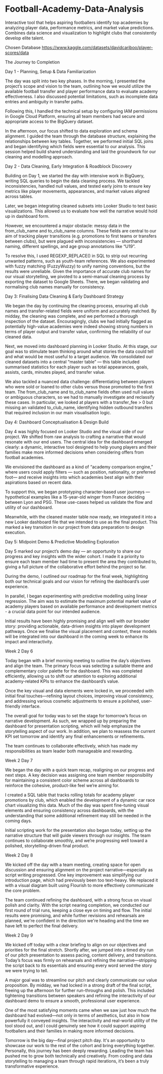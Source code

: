 # Football-Academy-Data-Analysis
Interactive tool that helps aspiring footballers identify top academies by analyzing player data, performance metrics, and market value predictions. Combines data science and visualization to highlight clubs that consistently develop elite talent.

Chosen Database https://www.kaggle.com/datasets/davidcariboo/player-scores/data

The Journey to Completion

Day 1 - Planning, Setup & Data Familiarization

The day was split into two key phases. In the morning, I presented the project’s scope and vision to the team, outlining how we would utilize the available football transfer and player performance data to evaluate academy effectiveness. I also discussed potential limitations, such as incomplete data entries and ambiguity in transfer paths.

Following this, I handled the technical setup by configuring IAM permissions in Google Cloud Platform, ensuring all team members had secure and appropriate access to the BigQuery dataset.

In the afternoon, our focus shifted to data exploration and schema alignment. I guided the team through the database structure, explaining the relationships between key tables. Together, we performed initial SQL joins and began identifying which fields were essential to our analysis. This session helped build shared understanding and laid the groundwork for our cleaning and modelling approach.

Day 2 - Data Cleaning, Early Integration & Roadblock Discovery

Building on Day 1, we started the day with intensive work in BigQuery, writing SQL queries to begin the data cleaning process. We tackled inconsistencies, handled null values, and tested early joins to ensure key metrics like player movements, appearances, and market values aligned across tables.

Later, we began integrating cleaned subsets into Looker Studio to test basic visualizations. This allowed us to evaluate how well the narrative would hold up in dashboard form.

However, we encountered a major obstacle: messy data in the from_club_name and to_club_name columns. These fields are central to our aim of tracking player transitions (e.g. promotions to first teams or transfers between clubs), but were plagued with inconsistencies — shorthand naming, different spellings, and age group annotations like “U19”.

To resolve this, I used REGEXP_REPLACE() in SQL to strip out recurring unwanted patterns, such as youth-team references. We also experimented with fuzzy matching (FuzzyWuzzy) to unify naming conventions, but the results were unreliable. Given the importance of accurate club names for our visual storytelling, we pivoted to a semi-manual cleaning process by exporting the dataset to Google Sheets. There, we began validating and normalising club names manually for consistency.

Day 3: Finalising Data Cleaning & Early Dashboard Strategy

We began the day by continuing the cleaning process, ensuring all club names and transfer-related fields were uniform and accurately matched. By midday, the cleaning was complete, and we performed a thorough inspection of the dataset. Encouragingly, clubs we had initially flagged as potentially high-value academies were indeed showing strong numbers in terms of player output and transfer value, confirming the reliability of our cleaned data.

Next, we moved into dashboard planning in Looker Studio. At this stage, our goal was to stimulate team thinking around what stories the data could tell and what would be most useful to a target audience. We consolidated our cleaned datasets into a central “master table” — this table included summarised statistics for each player such as total appearances, goals, assists, cards, minutes played, and transfer value.

We also tackled a nuanced data challenge: differentiating between players who were sold or loaned to other clubs versus those promoted to the first team. The from_club_name and to_club_name fields often used null values or ambiguous characters, so we had to manually investigate and reclassify these cases. In particular, we looked at players with a transfer_fee > 0 but missing an validated to_club_name, identifying hidden outbound transfers that required inclusion in our main visualisation logic.

Day 4: Dashboard Conceptualisation & Design Build

Day 4 was highly focused on Looker Studio and the visual side of our project. We shifted from raw analysis to crafting a narrative that would resonate with our end users. The central idea for the dashboard emerged clearly: a dynamic, interactive tool designed to help young players and their families make more informed decisions when considering offers from football academies.

We envisioned the dashboard as a kind of “academy comparison engine,” where users could apply filters — such as position, nationality, or preferred foot— and receive insights into which academies best align with their aspirations based on recent data.

To support this, we began prototyping character-based user journeys — hypothetical examples like a 15-year-old winger from France deciding between Lyon and PSG. These use-cases helped us validate the flow and utility of our dashboard.

Meanwhile, with the cleaned master table now ready, we integrated it into a new Looker dashboard file that we intended to use as the final product. This marked a key transition in our project from data preparation to design execution.

Day 5: Midpoint Demo & Predictive Modelling Exploration

Day 5 marked our project’s demo day — an opportunity to share our progress and key insights with the wider cohort. I made it a priority to ensure each team member had time to present the area they contributed to, giving a full picture of the collaborative effort behind the project so far.

During the demo, I outlined our roadmap for the final week, highlighting both our technical goals and our vision for refining the dashboard’s user experience.

In parallel, I began experimenting with predictive modelling using linear regression. The aim was to estimate the maximum potential market value of academy players based on available performance and development metrics - a crucial data point for our intended audience.

Initial results have been highly promising and align well with our broader story: providing actionable, data-driven insights into player development pathways. Once we finalise the visual placement and context, these models will be integrated into our dashboard in the coming week to enhance its impact and interactivity.

Week 2 Day 6

Today began with a brief morning meeting to outline the day’s objectives and align the team. The primary focus was selecting a suitable theme and complementary color palette for the dashboard. This was completed efficiently, allowing us to shift our attention to exploring additional academy-related KPIs to enhance the dashboard’s value.

Once the key visual and data elements were locked in, we proceeded with initial final touches—refining layout choices, improving visual consistency, and addressing various cosmetic adjustments to ensure a polished, user-friendly interface.

The overall goal for today was to set the stage for tomorrow’s focus on narrative development. As such, we wrapped up by preparing the dashboard for presentation scripting, which will help emphasize the storytelling aspect of our work. In addition, we plan to reassess the current KPI set tomorrow and identify any final enhancements or refinements.

The team continues to collaborate effectively, which has made my responsibilities as team leader both manageable and rewarding.

Week 2 Day 7

We began the day with a quick team recap, realigning on our progress and next steps. A key decision was assigning one team member responsibility for maintaining a consistent color scheme across all dashboards to reinforce the cohesive, product-like feel we’re aiming for.

I created a SQL table that tracks rolling totals for academy player promotions by club, which enabled the development of a dynamic car race chart visualizing this data. Much of the day was spent fine-tuning visual elements and ensuring consistency across dashboards, with the understanding that some additional refinement may still be needed in the coming days.

Initial scripting work for the presentation also began today, setting up the narrative structure that will guide viewers through our insights. The team continues to collaborate smoothly, and we’re progressing well toward a polished, storytelling-driven final product.

Week 2 Day 8

We kicked off the day with a team meeting, creating space for open discussion and ensuring alignment on the project narrative—especially as script writing progressed. One key improvement was simplifying our introduction page, which had previously been too text-heavy. We replaced it with a visual diagram built using Flourish to more effectively communicate the core problem.

The team continued refining the dashboard, with a strong focus on visual polish and clarity. With the script nearing completion, we conducted our first round of trial runs, keeping a close eye on timing and flow. The initial results were promising, and while further revisions and rehearsals are planned, we're confident in the direction we're heading and the time we have left to perfect the final delivery.

Week 2 Day 9

We kicked off today with a clear briefing to align on our objectives and priorities for the final stretch. Shortly after, we jumped into a timed dry run of our pitch presentation to assess pacing, content delivery, and transitions. Today’s focus was firmly on rehearsals and refining the narrative—stripping the script back to its essentials and ensuring every word served the story we were trying to tell.

A major goal was to streamline our pitch and clearly communicate our value proposition. By midday, we had locked in a strong draft of the final script, freeing up the afternoon for further run-throughs and polish. This included tightening transitions between speakers and refining the interactivity of our dashboard demo to ensure a smooth, professional user experience.

One of the most satisfying moments came when we saw just how much the dashboard had evolved—not only in terms of aesthetics, but also in how powerfully it conveyed insights. The interactivity and real-world utility of the tool stood out, and I could genuinely see how it could support aspiring footballers and their families in making more informed decisions.

Tomorrow is the big day—final project pitch day. It's an opportunity to showcase our work to the rest of the cohort and bring everything together. Personally, this journey has been deeply rewarding. Leading the team has pushed me to grow both technically and creatively. From coding and data storytelling to managing a team through rapid iterations, it’s been a truly transformative experience.
